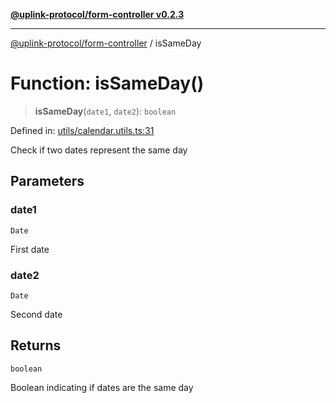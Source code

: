 [**@uplink-protocol/form-controller v0.2.3**](../README.md)

***

[@uplink-protocol/form-controller](../globals.md) / isSameDay

# Function: isSameDay()

> **isSameDay**(`date1`, `date2`): `boolean`

Defined in: [utils/calendar.utils.ts:31](https://github.com/jmkcoder/uplink-protocol-calendar/blob/b9b5d949a141a189c8cea12210e36bb76f18ad06/src/utils/calendar.utils.ts#L31)

Check if two dates represent the same day

## Parameters

### date1

`Date`

First date

### date2

`Date`

Second date

## Returns

`boolean`

Boolean indicating if dates are the same day
